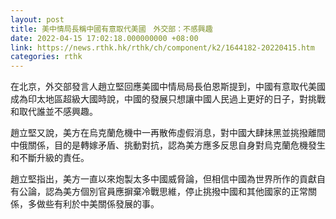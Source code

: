 ```yaml
---
layout: post
title: 美中情局長稱中國有意取代美國　外交部：不感興趣
date: 2022-04-15 17:02:18.000000000 +08:00
link: https://news.rthk.hk/rthk/ch/component/k2/1644182-20220415.htm
categories: rthk
---
```


在北京，外交部發言人趙立堅回應美國中情局局長伯恩斯提到，中國有意取代美國成為印太地區超級大國時說，中國的發展只想讓中國人民過上更好的日子，對挑戰和取代誰並不感興趣。

趙立堅又說，美方在烏克蘭危機中一再散佈虛假消息，對中國大肆抹黑並挑撥離間中俄關係，目的是轉嫁矛盾、挑動對抗，認為美方應多反思自身對烏克蘭危機發生和不斷升級的責任。
 
趙立堅指出，美方一直以來炮製太多中國威脅論，但相信中國為世界所作的貢獻自有公論，認為美方個別官員應摒棄冷戰思維，停止挑撥中國和其他國家的正常關係，多做些有利於中美關係發展的事。
